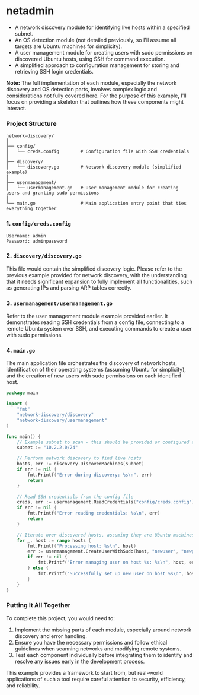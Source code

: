 # netadmin


- A network discovery module for identifying live hosts within a specified subnet.
- An OS detection module (not detailed previously, so I'll assume all targets are Ubuntu machines for simplicity).
- A user management module for creating users with sudo permissions on discovered Ubuntu hosts, using SSH for command execution.
- A simplified approach to configuration management for storing and retrieving SSH login credentials.

**Note:** The full implementation of each module, especially the network discovery and OS detection parts, involves complex logic and considerations not fully covered here. For the purpose of this example, I'll focus on providing a skeleton that outlines how these components might interact.

### Project Structure

```
network-discovery/
│
├── config/
│   └── creds.config        # Configuration file with SSH credentials
│
├── discovery/
│   └── discovery.go        # Network discovery module (simplified example)
│
├── usermanagement/
│   └── usermanagement.go   # User management module for creating users and granting sudo permissions
│
└── main.go                 # Main application entry point that ties everything together
```

### 1. `config/creds.config`

```
Username: admin
Password: adminpassword
```

### 2. `discovery/discovery.go`

This file would contain the simplified discovery logic. Please refer to the previous example provided for network discovery, with the understanding that it needs significant expansion to fully implement all functionalities, such as generating IPs and parsing ARP tables correctly.

### 3. `usermanagement/usermanagement.go`

Refer to the user management module example provided earlier. It demonstrates reading SSH credentials from a config file, connecting to a remote Ubuntu system over SSH, and executing commands to create a user with sudo permissions.

### 4. `main.go`

The main application file orchestrates the discovery of network hosts, identification of their operating systems (assuming Ubuntu for simplicity), and the creation of new users with sudo permissions on each identified host.

```go
package main

import (
    "fmt"
    "network-discovery/discovery"
    "network-discovery/usermanagement"
)

func main() {
    // Example subnet to scan - this should be provided or configured appropriately
    subnet := "10.2.2.0/24"

    // Perform network discovery to find live hosts
    hosts, err := discovery.DiscoverMachines(subnet)
    if err != nil {
        fmt.Printf("Error during discovery: %s\n", err)
        return
    }

    // Read SSH credentials from the config file
    creds, err := usermanagement.ReadCredentials("config/creds.config")
    if err != nil {
        fmt.Printf("Error reading credentials: %s\n", err)
        return
    }

    // Iterate over discovered hosts, assuming they are Ubuntu machines, and create a user with sudo permissions
    for _, host := range hosts {
        fmt.Printf("Processing host: %s\n", host)
        err := usermanagement.CreateUserWithSudo(host, "newuser", "newpassword123", creds)
        if err != nil {
            fmt.Printf("Error managing user on host %s: %s\n", host, err)
        } else {
            fmt.Printf("Successfully set up new user on host %s\n", host)
        }
    }
}
```

### Putting It All Together

To complete this project, you would need to:

1. Implement the missing parts of each module, especially around network discovery and error handling.
2. Ensure you have the necessary permissions and follow ethical guidelines when scanning networks and modifying remote systems.
3. Test each component individually before integrating them to identify and resolve any issues early in the development process.

This example provides a framework to start from, but real-world applications of such a tool require careful attention to security, efficiency, and reliability.
